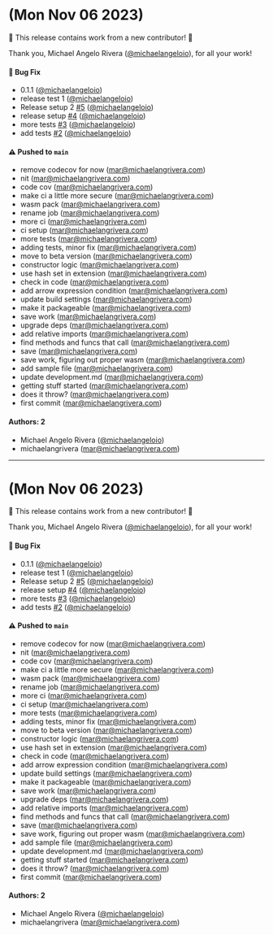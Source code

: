 # (Mon Nov 06 2023)

:tada: This release contains work from a new contributor! :tada:

Thank you, Michael Angelo Rivera ([@michaelangeloio](https://github.com/michaelangeloio)), for all your work!

#### 🐛 Bug Fix

- 0.1.1 ([@michaelangeloio](https://github.com/michaelangeloio))
- release test 1 ([@michaelangeloio](https://github.com/michaelangeloio))
- Release setup 2 [#5](https://github.com/michaelangeloio/does-it-throw/pull/5) ([@michaelangeloio](https://github.com/michaelangeloio))
- release setup [#4](https://github.com/michaelangeloio/does-it-throw/pull/4) ([@michaelangeloio](https://github.com/michaelangeloio))
- more tests [#3](https://github.com/michaelangeloio/does-it-throw/pull/3) ([@michaelangeloio](https://github.com/michaelangeloio))
- add tests [#2](https://github.com/michaelangeloio/does-it-throw/pull/2) ([@michaelangeloio](https://github.com/michaelangeloio))

#### ⚠️ Pushed to `main`

- remove codecov for now (mar@michaelangrivera.com)
- nit (mar@michaelangrivera.com)
- code cov (mar@michaelangrivera.com)
- make ci a little more secure (mar@michaelangrivera.com)
- wasm pack (mar@michaelangrivera.com)
- rename job (mar@michaelangrivera.com)
- more ci (mar@michaelangrivera.com)
- ci setup (mar@michaelangrivera.com)
- more tests (mar@michaelangrivera.com)
- adding tests, minor fix (mar@michaelangrivera.com)
- move to beta version (mar@michaelangrivera.com)
- constructor logic (mar@michaelangrivera.com)
- use hash set in extension (mar@michaelangrivera.com)
- check in code (mar@michaelangrivera.com)
- add arrow expression condition (mar@michaelangrivera.com)
- update build settings (mar@michaelangrivera.com)
- make it packageable (mar@michaelangrivera.com)
- save work (mar@michaelangrivera.com)
- upgrade deps (mar@michaelangrivera.com)
- add relative imports (mar@michaelangrivera.com)
- find methods and funcs that call (mar@michaelangrivera.com)
- save (mar@michaelangrivera.com)
- save work, figuring out proper wasm (mar@michaelangrivera.com)
- add sample file (mar@michaelangrivera.com)
- update development.md (mar@michaelangrivera.com)
- getting stuff started (mar@michaelangrivera.com)
- does it throw? (mar@michaelangrivera.com)
- first commit (mar@michaelangrivera.com)

#### Authors: 2

- Michael Angelo Rivera ([@michaelangeloio](https://github.com/michaelangeloio))
- michaelangrivera (mar@michaelangrivera.com)

---

# (Mon Nov 06 2023)

:tada: This release contains work from a new contributor! :tada:

Thank you, Michael Angelo Rivera ([@michaelangeloio](https://github.com/michaelangeloio)), for all your work!

#### 🐛 Bug Fix

- 0.1.1 ([@michaelangeloio](https://github.com/michaelangeloio))
- release test 1 ([@michaelangeloio](https://github.com/michaelangeloio))
- Release setup 2 [#5](https://github.com/michaelangeloio/does-it-throw/pull/5) ([@michaelangeloio](https://github.com/michaelangeloio))
- release setup [#4](https://github.com/michaelangeloio/does-it-throw/pull/4) ([@michaelangeloio](https://github.com/michaelangeloio))
- more tests [#3](https://github.com/michaelangeloio/does-it-throw/pull/3) ([@michaelangeloio](https://github.com/michaelangeloio))
- add tests [#2](https://github.com/michaelangeloio/does-it-throw/pull/2) ([@michaelangeloio](https://github.com/michaelangeloio))

#### ⚠️ Pushed to `main`

- remove codecov for now (mar@michaelangrivera.com)
- nit (mar@michaelangrivera.com)
- code cov (mar@michaelangrivera.com)
- make ci a little more secure (mar@michaelangrivera.com)
- wasm pack (mar@michaelangrivera.com)
- rename job (mar@michaelangrivera.com)
- more ci (mar@michaelangrivera.com)
- ci setup (mar@michaelangrivera.com)
- more tests (mar@michaelangrivera.com)
- adding tests, minor fix (mar@michaelangrivera.com)
- move to beta version (mar@michaelangrivera.com)
- constructor logic (mar@michaelangrivera.com)
- use hash set in extension (mar@michaelangrivera.com)
- check in code (mar@michaelangrivera.com)
- add arrow expression condition (mar@michaelangrivera.com)
- update build settings (mar@michaelangrivera.com)
- make it packageable (mar@michaelangrivera.com)
- save work (mar@michaelangrivera.com)
- upgrade deps (mar@michaelangrivera.com)
- add relative imports (mar@michaelangrivera.com)
- find methods and funcs that call (mar@michaelangrivera.com)
- save (mar@michaelangrivera.com)
- save work, figuring out proper wasm (mar@michaelangrivera.com)
- add sample file (mar@michaelangrivera.com)
- update development.md (mar@michaelangrivera.com)
- getting stuff started (mar@michaelangrivera.com)
- does it throw? (mar@michaelangrivera.com)
- first commit (mar@michaelangrivera.com)

#### Authors: 2

- Michael Angelo Rivera ([@michaelangeloio](https://github.com/michaelangeloio))
- michaelangrivera (mar@michaelangrivera.com)
